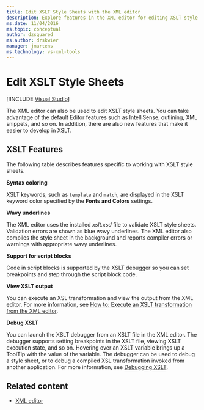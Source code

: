 ```yaml
---
title: Edit XSLT Style Sheets with the XML editor
description: Explore features in the XML editor for editing XSLT style sheets, including syntax coloring, underlines, and launching the XSLT debugger from the editor.
ms.date: 11/04/2016
ms.topic: conceptual
author: dzsquared
ms.author: drskwier
manager: jmartens
ms.technology: vs-xml-tools
---
```

# Edit XSLT Style Sheets

 [!INCLUDE [Visual Studio](~/includes/applies-to-version/vs-windows-only.md)]

The XML editor can also be used to edit XSLT style sheets. You can take advantage of the default Editor features such as IntelliSense, outlining, XML snippets, and so on. In addition, there are also new features that make it easier to develop in XSLT.

## XSLT Features

The following table describes features specific to working with XSLT style sheets.

**Syntax coloring**

XSLT keywords, such as `template` and `match`, are displayed in the XSLT keyword color specified by the **Fonts and Colors** settings.

**Wavy underlines**

The XML editor uses the installed *xslt.xsd* file to validate XSLT style sheets. Validation errors are shown as blue wavy underlines. The XML editor also compiles the style sheet in the background and reports compiler errors or warnings with appropriate wavy underlines.

**Support for script blocks**

Code in script blocks is supported by the XSLT debugger so you can set breakpoints and step through the script block code.

**View XSLT output**

You can execute an XSL transformation and view the output from the XML editor. For more information, see [How to: Execute an XSLT transformation from the XML editor](../xml-tools/how-to-execute-an-xslt-transformation-from-the-xml-editor.md).

**Debug XSLT**

You can launch the XSLT debugger from an XSLT file in the XML editor. The debugger supports setting breakpoints in the XSLT file, viewing XSLT execution state, and so on. Hovering over an XSLT variable brings up a ToolTip with the value of the variable. The debugger can be used to debug a style sheet, or to debug a compiled XSL transformation invoked from another application. For more information, see [Debugging XSLT](../xml-tools/debugging-xslt.md).

## Related content

- [XML editor](../xml-tools/xml-editor.md)
